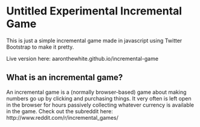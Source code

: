<h1>Untitled Experimental Incremental Game</h1>

<p>This is just a simple incremental game made in javascript using Twitter Bootstrap to make it pretty.</p>
<p>Live version here: aaronthewhite.github.io/incremental-game </p>

<h2>What is an incremental game?</h2>
<p>An incremental game is a (normally browser-based) game about making numbers go up by clicking and purchasing things. It very often is left open in the browser for hours passively collecting whatever currency is available in the game. Check out the subreddit here: http://www.reddit.com/r/incremental_games/ </p>
